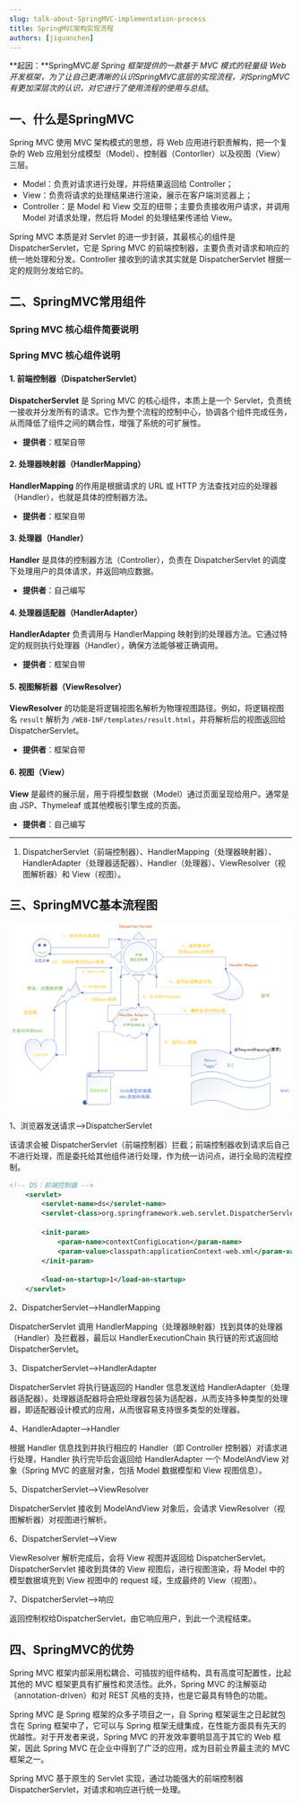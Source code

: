 ```yaml
---
slug: talk-about-SpringMVC-implementation-process
title: SpringMVC架构实现流程
authors: [jiguanchen]
---
```


**起因：**SpringMVC*是 Spring 框架提供的一款基于 MVC 模式的轻量级 Web 开发框架，为了让自己更清晰的认识SpringMVC底层的实现流程，对SpringMVC有更加深层次的认识，对它进行了使用流程的使用与总结*。<!--more-->

## 一、什么是SpringMVC

Spring MVC 使用 MVC 架构模式的思想，将 Web 应用进行职责解构，把一个复杂的 Web 应用划分成模型（Model）、控制器（Contorller）以及视图（View）三层。

-   Model：负责对请求进行处理，并将结果返回给 Controller；
-   View：负责将请求的处理结果进行渲染，展示在客户端浏览器上；
-   Controller：是 Model 和 View 交互的纽带；主要负责接收用户请求，并调用 Model 对请求处理，然后将 Model 的处理结果传递给 View。

Spring MVC 本质是对 Servlet 的进一步封装，其最核心的组件是 DispatcherServlet，它是 Spring MVC 的前端控制器，主要负责对请求和响应的统一地处理和分发。Controller 接收到的请求其实就是 DispatcherServlet 根据一定的规则分发给它的。

## 二、SpringMVC常用组件


### Spring MVC 核心组件简要说明
### Spring MVC 核心组件说明

#### 1. 前端控制器（DispatcherServlet）
**DispatcherServlet** 是 Spring MVC 的核心组件，本质上是一个 Servlet，负责统一接收并分发所有的请求。它作为整个流程的控制中心，协调各个组件完成任务，从而降低了组件之间的耦合性，增强了系统的可扩展性。

- **提供者**：框架自带

#### 2. 处理器映射器（HandlerMapping）
**HandlerMapping** 的作用是根据请求的 URL 或 HTTP 方法查找对应的处理器（Handler），也就是具体的控制器方法。

- **提供者**：框架自带

#### 3. 处理器（Handler）
**Handler** 是具体的控制器方法（Controller），负责在 DispatcherServlet 的调度下处理用户的具体请求，并返回响应数据。

- **提供者**：自己编写

#### 4. 处理器适配器（HandlerAdapter）
**HandlerAdapter** 负责调用与 HandlerMapping 映射到的处理器方法。它通过特定的规则执行处理器（Handler），确保方法能够被正确调用。

- **提供者**：框架自带

#### 5. 视图解析器（ViewResolver）
**ViewResolver** 的功能是将逻辑视图名解析为物理视图路径。例如，将逻辑视图名 `result` 解析为 `/WEB-INF/templates/result.html`，并将解析后的视图返回给 DispatcherServlet。

- **提供者**：框架自带

#### 6. 视图（View）
**View** 是最终的展示层，用于将模型数据（Model）通过页面呈现给用户。通常是由 JSP、Thymeleaf 或其他模板引擎生成的页面。

- **提供者**：自己编写

---

1.  DispatcherServlet（前端控制器）、HandlerMapping（处理器映射器）、HandlerAdapter（处理器适配器）、Handler（处理器）、ViewResolver（视图解析器）和 View（视图）。

## 三、SpringMVC基本流程图

![image-20221204230911409](img/image-20221204230911409.png)

1、浏览器发送请求——>DispatcherServlet

该请求会被 DispatcherServlet（前端控制器）拦截；前端控制器收到请求后自己不进行处理，而是委托给其他组件进行处理，作为统一访问点，进行全局的流程控制。

```xml
<!-- DS：前端控制器 -->
    <servlet>
        <servlet-name>ds</servlet-name>
        <servlet-class>org.springframework.web.servlet.DispatcherServlet</servlet-class>

        <init-param>
            <param-name>contextConfigLocation</param-name>
            <param-value>classpath:applicationContext-web.xml</param-value>
        </init-param>

        <load-on-startup>1</load-on-startup>
    </servlet>
```

2、DispatcherServlet——>HandlerMapping

DispatcherServlet 调用 HandlerMapping（处理器映射器）找到具体的处理器（Handler）及拦截器，最后以 HandlerExecutionChain 执行链的形式返回给 DispatcherServlet。

3、DispatcherServlet——>HandlerAdapter

DispatcherServlet 将执行链返回的 Handler 信息发送给 HandlerAdapter（处理器适配器）。处理器适配器将会把处理器包装为适配器，从而支持多种类型的处理器，即适配器设计模式的应用，从而很容易支持很多类型的处理器。

4、HandlerAdapter——>Handler

根据 Handler 信息找到并执行相应的 Handler（即 Controller 控制器）对请求进行处理，Handler 执行完毕后会返回给 HandlerAdapter 一个 ModelAndView 对象（Spring MVC 的底层对象，包括 Model 数据模型和 View 视图信息）。

5、DispatcherServlet——>ViewResolver

DispatcherServlet 接收到 ModelAndView 对象后，会请求 ViewResolver（视图解析器）对视图进行解析。

6、DispatcherServlet——>View

ViewResolver 解析完成后，会将 View 视图并返回给 DispatcherServlet。DispatcherServlet 接收到具体的 View 视图后，进行视图渲染，将 Model 中的模型数据填充到 View 视图中的 request 域，生成最终的 View（视图）。

7、DispatcherServlet——>响应

返回控制权给DispatcherServlet，由它响应用户，到此一个流程结束。

## 四、SpringMVC的优势

Spring MVC 框架内部采用松耦合、可插拔的组件结构，具有高度可配置性，比起其他的 MVC 框架更具有扩展性和灵活性。此外，Spring MVC 的注解驱动（annotation-driven）和对 REST 风格的支持，也是它最具有特色的功能。

 Spring MVC 是 Spring 框架的众多子项目之一，自 Spring 框架诞生之日起就包含在 Spring 框架中了，它可以与 Spring 框架无缝集成，在性能方面具有先天的优越性。对于开发者来说，Spring MVC 的开发效率要明显高于其它的 Web 框架，因此 Spring MVC 在企业中得到了广泛的应用，成为目前业界最主流的 MVC 框架之一。

Spring MVC 基于原生的 Servlet 实现，通过功能强大的前端控制器 DispatcherServlet，对请求和响应进行统一处理。

